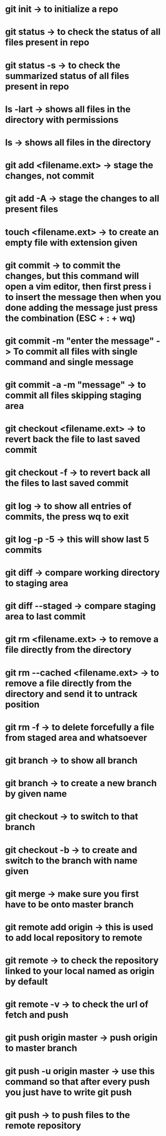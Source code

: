 # git init -> to initialize a repo
# git status -> to check the status of all files present in repo
# git status -s -> to check the summarized status of all files present in repo
# ls -lart -> shows all files in the directory with permissions
# ls -> shows all files in the directory  
# git add <filename.ext> -> stage the changes, not commit
# git add -A -> stage the changes to all present files
# touch <filename.ext> -> to create an empty file with extension given
# git commit -> to commit the changes, but this command will open a vim editor, then first press i to insert the message then when you done adding the message just press the combination (ESC + : + wq)
# git commit -m "enter the message" -> To commit all files with single command and single message 
# git commit -a -m "message" -> to commit all files skipping staging area
# git checkout <filename.ext> -> to revert back the file to last saved commit
# git checkout -f -> to revert back all the files to last saved commit
# git log -> to show all entries of commits, the press wq to exit
# git log -p -5 -> this will show last 5 commits
# git diff -> compare working directory to staging area
# git diff --staged -> compare staging area to last commit
# git rm <filename.ext> -> to remove a file directly from the directory
# git rm --cached <filename.ext> -> to remove a file directly from the directory and send it to untrack position  
# git rm -f -> to delete forcefully a file from staged area and whatsoever
# git branch -> to show all branch
# git branch <branch name> -> to create a new branch by given name 
# git checkout <branch name> -> to switch to that branch 
# git checkout -b <branch name> -> to create and switch to the branch with name given   
# git merge <branch name> -> make sure you first have to be onto master branch
# git remote add origin <url which you have to copy from repository  on github> -> this is used to add local repository to remote 
# git remote -> to check the repository linked to your local named as origin by default 
# git remote -v -> to check the url of fetch and push 
# git push origin master -> push origin to master branch 
# git push -u origin master -> use this command so that after every push you just have to write git push  
# git push -> to push files to the remote repository